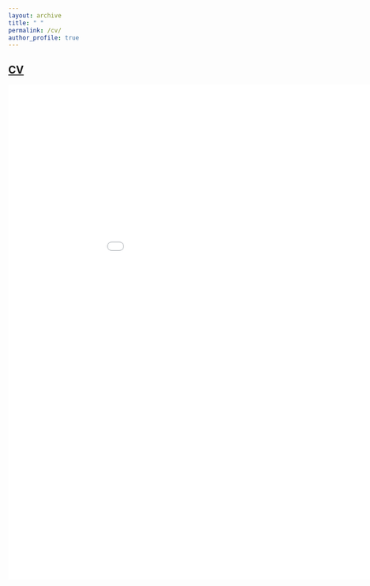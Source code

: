 ```yaml
---
layout: archive
title: " "
permalink: /cv/
author_profile: true
---
```


## [CV](https://drive.google.com/file/d/1Rv7umhBmyE53UeooNyPrEHq6db7ZJMGW/view?usp=sharing) 

<embed src="{{ site.baseurl }}/files/CV_062024.pdf" width="1000" height="1000" type='application/pdf'> 
